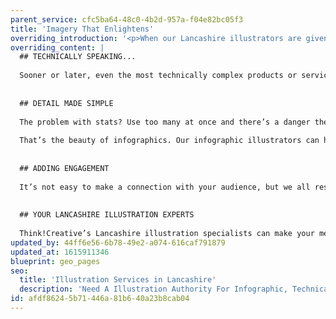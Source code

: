 ```yaml
---
parent_service: cfc5ba64-48c0-4b2d-957a-f04e82bc05f3
title: 'Imagery That Enlightens'
overriding_introduction: '<p>When our Lancashire illustrators are given a new challenge, their first question they ask is &ldquo;Why?&rdquo;. You see, illustration can do far more than simply make a digital or print page pop. It can explain, enlighten, inform. And it can do it all in a way that engages, and keeps readers reading. So, when you need illustration for your Lancashire business, ask yourself what job you need it to do, then call us.</p>'
overriding_content: |
  ## TECHNICALLY SPEAKING...
  
  Sooner or later, even the most technically complex products or services need to be made clear to an audience that needs to understand what you do before they buy it. That’s not dumbing down. It’s simply explaining yourself. And there’s no better way of doing that than via technical illustration. Talk to us now about technical illustration services in Lancashire that include instruction manuals, assembly instructions, maps, marketing materials and more.
  
  
  ## DETAIL MADE SIMPLE
  
  The problem with stats? Use too many at once and there’s a danger they lose impact while your reader nods off.
  
  That’s the beauty of infographics. Our infographic illustrators can help you explain any number of complex points simply, bringing data to life in an exciting, engaging way. Find out more about our Lancashire infographic illustration services.
  
  
  ## ADDING ENGAGEMENT
  
  It’s not easy to make a connection with your audience, but we all respond better to a business that knows how to relate to us. One way of creating that personal feel is with a character who can act as the representative of your brand, service or campaign. Internally or externally, the right character illustrations can help your communications hit home. But which character? For inspiration, talk to the character illustration team at our Lancashire office.
  
  
  ## YOUR LANCASHIRE ILLUSTRATION EXPERTS
  
  Think!Creative’s Lancashire illustration specialists can make your messages simpler, your web pages more engaging and your campaigns more enlightening. To find out what we can do for you, [talk to us now about your project.](/contact)
updated_by: 44ff6e56-6b78-49e2-a074-616caf791879
updated_at: 1615911346
blueprint: geo_pages
seo:
  title: 'Illustration Services in Lancashire'
  description: 'Need A Illustration Authority For Infographic, Technical and Character Illustration? Call Think!Creative’s Lancashire Illustration Experts on 01253 297900'
id: afdf8624-5b71-446a-81b6-40a23b8cab04
---
```

